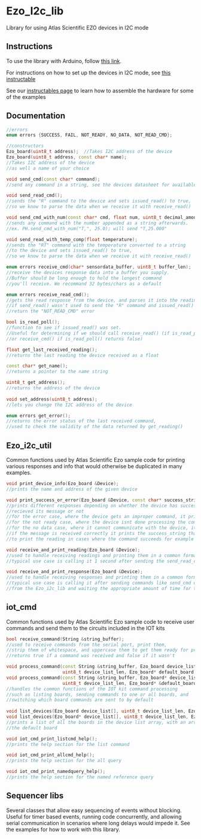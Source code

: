 # Ezo_I2c_lib
Library for using Atlas Scientific EZO devices in I2C mode

## Instructions
To use the library with Arduino, follow [this link](https://www.arduino.cc/en/Guide/Libraries).

For instructions on how to set up the devices in I2C mode, see [this instructable](https://www.instructables.com/id/UART-AND-I2C-MODE-SWITCHING-FOR-ATLAS-SCIENTIFIC-E/)

See our [instructables page](https://www.instructables.com/member/AtlasScientific/) to learn how to assemble the hardware for some of the examples

## Documentation
```C++
//errors
enum errors {SUCCESS, FAIL, NOT_READY, NO_DATA, NOT_READ_CMD};

//constructors
Ezo_board(uint8_t address);	 //Takes I2C address of the device
Ezo_board(uint8_t address, const char* name); 
//Takes I2C address of the device
//as well a name of your choice

void send_cmd(const char* command);	
//send any command in a string, see the devices datasheet for available i2c commands

void send_read_cmd();	
//sends the "R" command to the device and sets issued_read() to true, 
//so we know to parse the data when we receive it with receive_read()

void send_cmd_with_num(const char* cmd, float num, uint8_t decimal_amount = 3);
//sends any command with the number appended as a string afterwards.
//ex. PH.send_cmd_with_num("T,", 25.0); will send "T,25.000"

void send_read_with_temp_comp(float temperature);
//sends the "RT" command with the temperature converted to a string
//to the device and sets issued_read() to true, 
//so we know to parse the data when we receive it with receive_read()

enum errors receive_cmd(char* sensordata_buffer, uint8_t buffer_len); 
//receive the devices response data into a buffer you supply.
//Buffer should be long enough to hold the longest command 
//you'll receive. We recommand 32 bytes/chars as a default

enum errors receive_read_cmd(); 
//gets the read response from the device, and parses it into the reading variable
//if send_read() wasn't used to send the "R" command and issued_read() isnt set, the function will 
//return the "NOT_READ_CMD" error

bool is_read_poll();		
//function to see if issued_read() was set. 
//Useful for determining if we should call receive_read() (if is_read_poll() returns true) 
//or receive_cmd() if is_read_poll() returns false) 

float get_last_received_reading();		
//returns the last reading the device received as a float

const char* get_name();		
//returns a pointer to the name string

uint8_t get_address();
//returns the address of the device
    
void set_address(uint8_t address);
//lets you change the I2C address of the device

enum errors get_error();	
//returns the error status of the last received command, 
//used to check the validity of the data returned by get_reading()
```


## Ezo_i2c_util
Common functions used by Atlas Scientific Ezo sample code for printing various responses and info that would otherwise be duplicated in many examples.

```C++
void print_device_info(Ezo_board &Device);
//prints the name and address of the given device

void print_success_or_error(Ezo_board &Device, const char* success_string);
//prints different responses depending on whether the device has successfully 
//recieved its message or not
//for the error case, where the device gets an improper command, it prints "Failed "
//for the not ready case, where the device isnt done processing the command, it prints "Pending "
//for the no data case, where it cannot communicate with the device, it prints "No Data "
//if the message is received correctly it prints the success_string that's passed in. This can be used
//to print the reading in cases where the command succeeds for example

void receive_and_print_reading(Ezo_board &Device);
//used to handle receiving readings and printing them in a common format
//typical use case is calling it 1 second after sending the send_read_cmd function from the Ezo_i2c_lib

void receive_and_print_response(Ezo_board &Device);
//used to handle receiving responses and printing them in a common format
//typical use case is calling it after sending commands like send_cmd or send_cmd_with_num 
//from the Ezo_i2c_lib and waiting the appropriate amount of time for the command
```

## iot_cmd
Common functions used by Atlas Scientific Ezo sample code to receive user commands and send them to the circuits included in the IOT kits

```C++
bool receive_command(String &string_buffer);
//used to receive commands from the serial port, print them,
//strip them of whitespace, and uppercase them to get them ready for processing
//returns true if a command was received and false if it wasn't

void process_command(const String &string_buffer, Ezo_board device_list[], 
                     uint8_t device_list_len, Ezo_board* default_board);
void process_command(const String &string_buffer, Ezo_board* device_list[], 
                     uint8_t device_list_len, Ezo_board* &default_board);
//handles the common functions of the IOT kit command processing
//such as listing boards, sending commands to one or all boards, and
//switching which board commands are sent to by default
                     
void list_devices(Ezo_board device_list[], uint8_t device_list_len, Ezo_board* default_board);
void list_devices(Ezo_board* device_list[], uint8_t device_list_len, Ezo_board* default_board);
//prints a list of all the boards in the device list array, with an arrow showing which board is
//the default board

void iot_cmd_print_listcmd_help();
//prints the help section for the list command

void iot_cmd_print_allcmd_help();
//prints the help section for the all query

void iot_cmd_print_namedquery_help();
//prints the help section for the named reference query 

```

## Sequencer libs
Several classes that allow easy sequencing of events without blocking. Useful for timer based events, running code concurrently, and allowing serial communication in scenarios where long delays would impede it. See the examples for how to work with this library.
